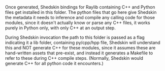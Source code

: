 Once generated, Shedskin bindings for Raylib containing C++ and Python files get installed in this folder.  The python files that go here give Shedskin the metadata it needs to inference and compile any calling code for those modules, since it doesn't actually know or parse any C++ files, it works purely in Python only, with only C++ at an output step.

During Shedskin invocation the path to this folder is passed as a flag indicating it a lib folder, containing py/cpp/hpp file, Shedskin will understand this and NOT generate C++ for these modules, since it assumes these are hand-written assets that pre-exist, and instead it generates a Makefile to refer to these during C++ compile steps.  (Normally, Shedskin would generate C++ for all python code it encounters.)